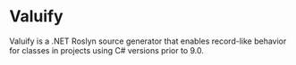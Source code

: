 # Valuify
Valuify is a .NET Roslyn source generator that enables record-like behavior for classes in projects using C# versions prior to 9.0.
